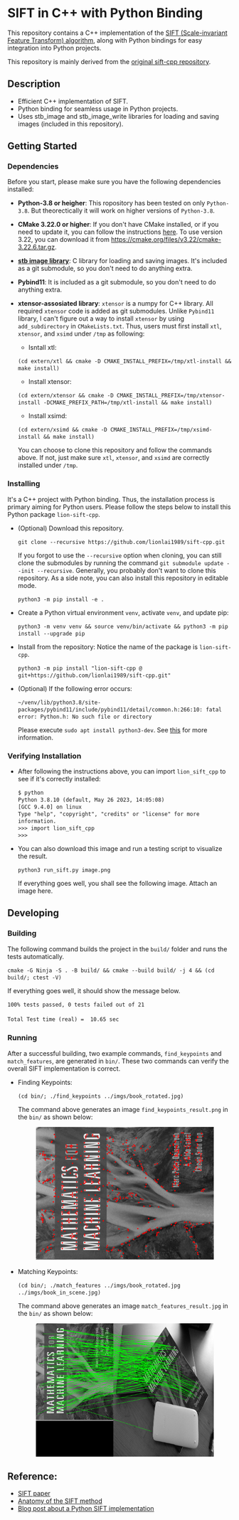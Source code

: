 # SIFT in C++ with Python Binding

This repository contains a C++ implementation of the [SIFT (Scale-invariant Feature Transform) algorithm](https://en.wikipedia.org/wiki/Scale-invariant_feature_transform), along with Python bindings for easy integration into Python projects.

This repository is mainly derived from the [original sift-cpp repository](https://github.com/dbarac/sift-cpp). 

## Description

- Efficient C++ implementation of SIFT.
- Python binding for seamless usage in Python projects.
- Uses stb_image and stb_image_write libraries for loading and saving images (included in this repository).

## Getting Started

### Dependencies

Before you start, please make sure you have the following dependencies installed:

* **Python-3.8 or heigher**: This ropository has been tested on only `Python-3.8`. But theorectically it will work on higher versions of `Python-3.8`.

* **CMake 3.22.0 or higher**: If you don't have CMake installed, or if you need to update it, you can follow the instructions [here](https://askubuntu.com/questions/355565/how-do-i-install-the-latest-version-of-cmake-from-the-command-line). To use version 3.22, you can download it from https://cmake.org/files/v3.22/cmake-3.22.6.tar.gz.

* **[stb image library]((https://github.com/nothings/stb))**: C library for loading and saving images. It's included as a git submodule, so you don't need to do anything extra.

* **Pybind11**: It is included as a git submodule, so you don't need to do anything extra.

* **xtensor-assosiated library**: `xtensor` is a numpy for C++ library. All
  required `xtensor` code is added as git submodules. Unlike `Pybind11` library, I
  can't figure out a way to install `xtensor` by using `add_subdirectory` in 
  `CMakeLists.txt`. Thus, users must first install `xtl`, `xtensor`, and 
  `xsimd` under `/tmp` as following:
  * Isntall xtl:
  ```
  (cd extern/xtl && cmake -D CMAKE_INSTALL_PREFIX=/tmp/xtl-install && make install)
  ```
  * Install xtensor:
  ```
  (cd extern/xtensor && cmake -D CMAKE_INSTALL_PREFIX=/tmp/xtensor-install -DCMAKE_PREFIX_PATH=/tmp/xtl-install && make install)
  ```
  * Install xsimd:
  ```
  (cd extern/xsimd && cmake -D CMAKE_INSTALL_PREFIX=/tmp/xsimd-install && make install)
  ```
  You can choose to clone this repository and follow the commands above. If not, just make sure `xtl`, `xtensor`, and 
  `xsimd` are correctly installed under `/tmp`.

### Installing

It's a C++ project with Python binding. Thus, the installation process is primary aiming for Python users. Please follow the steps below to install this Python package `lion-sift-cpp`.

* (Optional) Download this repository.
  ```shell
  git clone --recursive https://github.com/lionlai1989/sift-cpp.git
  ```
  If you forgot to use the `--recursive` option when cloning, you can still clone the submodules by running the command `git submodule update --init --recursive`. Generally, you probably don't want to clone this repository. As a side note, you can also install this repository in editable mode.
  ```
  python3 -m pip install -e .
  ```

* Create a Python virtual environment `venv`, activate `venv`, and update pip:
  ```shell
  python3 -m venv venv && source venv/bin/activate && python3 -m pip install --upgrade pip
  ```

* Install from the repository: Notice the name of the package is `lion-sift-cpp`.
  ```
  python3 -m pip install "lion-sift-cpp @ git+https://github.com/lionlai1989/sift-cpp.git"
  ```

* (Optional) If the following error occurs:
  ```shell
  ~/venv/lib/python3.8/site-packages/pybind11/include/pybind11/detail/common.h:266:10: fatal error: Python.h: No such file or directory
  ```
  Please execute `sudo apt install python3-dev`. See [this](https://github.com/pybind/pybind11/issues/1728) for more information.

### Verifying Installation
- After following the instructions above, you can import `lion_sift_cpp` to see if it's correctly installed:
    ``` shell
    $ python
    Python 3.8.10 (default, May 26 2023, 14:05:08) 
    [GCC 9.4.0] on linux
    Type "help", "copyright", "credits" or "license" for more information.
    >>> import lion_sift_cpp
    >>>
    ```

- You can also download this image and run a testing script to visualize the result. 
  ```shell
  python3 run_sift.py image.png
  ```
  If everything goes well, you shall see the following image.
  Attach an image here.


## Developing

### Building

The following command builds the project in the `build/` folder and runs the tests automatically.
```shell
cmake -G Ninja -S . -B build/ && cmake --build build/ -j 4 && (cd build/; ctest -V)
```
If everything goes well, it should show the message below.
```txt
100% tests passed, 0 tests failed out of 21

Total Test time (real) =  10.65 sec
```

### Running
After a successful building, two example commands, `find_keypoints` and `match_features`, are generated in `bin/`.
These two commands can verify the overall SIFT implementation is correct.

* Finding Keypoints:
    ```shell
    (cd bin/; ./find_keypoints ../imgs/book_rotated.jpg)
    ```
  The command above generates an image `find_keypoints_result.png` in the `bin/` as shown below:
    <figure>
    <img src="./bin/find_keypoints_result.png" alt="my alt text" height="300"/>
    <figcaption style="font-size: small;"></figcaption>
    </figure>

* Matching Keypoints:
    ```shell
    (cd bin/; ./match_features ../imgs/book_rotated.jpg ../imgs/book_in_scene.jpg)
    ```
  The command above generates an image `match_features_result.jpg` in the `bin/` as shown below:
    <figure>
    <img src="./bin/match_features_result.jpg" alt="my alt text" height="300"/>
    <figcaption style="font-size: small;"></figcaption>
    </figure>

## Reference:

* [SIFT paper](https://www.cs.ubc.ca/~lowe/papers/ijcv04.pdf)
* [Anatomy of the SIFT method](http://www.ipol.im/pub/art/2014/82/article.pdf)
* [Blog post about a Python SIFT implementation](https://medium.com/@russmislam/implementing-sift-in-python-a-complete-guide-part-1-306a99b50aa5)


<!-- 
python3 -m pip install git+ssh://git@github.com/lionlai1989/sift-cpp-pybind11



git submodule add https://gitlab.com/libeigen/eigen.git extern/eigen-3.4.0
check out tag 3.4.0 and commit inside the submodule -->
